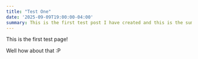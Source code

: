 ```yaml
---
title: "Test One"
date: '2025-09-09T19:00:00-04:00'
summary: This is the first test post I have created and this is the summary string for it.
---
```


This is the first test page!

Well how about that :P
